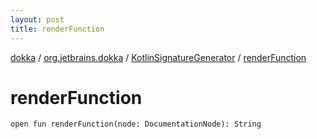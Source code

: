 ```yaml
---
layout: post
title: renderFunction
---
```

[dokka](../../index.md) / [org.jetbrains.dokka](../index.md) / [KotlinSignatureGenerator](index.md) / [renderFunction](renderFunction.md)

# renderFunction

```
open fun renderFunction(node: DocumentationNode): String
```
